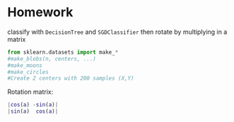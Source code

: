 # Homework

classify with `DecisionTree` and `SGDClassifier` then rotate by multiplying in a matrix

```python
from sklearn.datasets import make_*
#make_blobs(n, centers, ...)
#make_moons
#make_circles
#Create 2 centers with 200 samples (X,Y)
```

Rotation matrix:

```matlab
|cos(a) -sin(a)|
|sin(a)  cos(a)|
```
